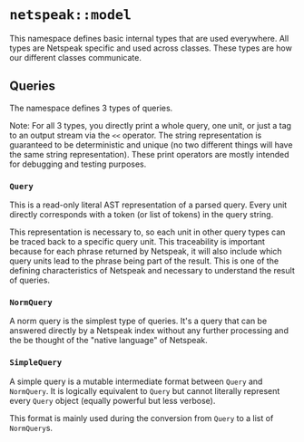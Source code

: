 # `netspeak::model`

This namespace defines basic internal types that are used everywhere. All types are Netspeak specific and used across classes. These types are how our different classes communicate.


## Queries

The namespace defines 3 types of queries.

Note: For all 3 types, you directly print a whole query, one unit, or just a tag to an output stream via the `<<` operator. The string representation is guaranteed to be deterministic and unique (no two different things will have the same string representation). These print operators are mostly intended for debugging and testing purposes.

### `Query`

This is a read-only literal AST representation of a parsed query. Every unit directly corresponds with a token (or list of tokens) in the query string.

This representation is necessary to, so each unit in other query types can be traced back to a specific query unit. This traceability is important because for each phrase returned by Netspeak, it will also include which query units lead to the phrase being part of the result. This is one of the defining characteristics of Netspeak and necessary to understand the result of queries.

### `NormQuery`

A norm query is the simplest type of queries. It's a query that can be answered directly by a Netspeak index without any further processing and the be thought of the "native language" of Netspeak.

### `SimpleQuery`

A simple query is a mutable intermediate format between `Query` and `NormQuery`. It is logically equivalent to `Query` but cannot literally represent every `Query` object (equally powerful but less verbose).

This format is mainly used during the conversion from `Query` to a list of `NormQuery`s.
